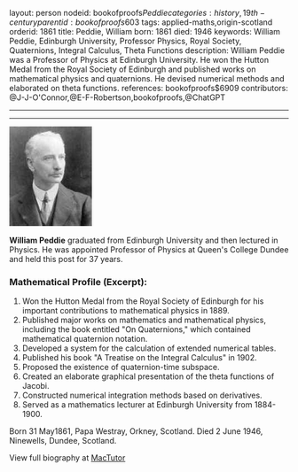 layout: person
nodeid: bookofproofs$Peddie
categories: history,19th-century
parentid: bookofproofs$603
tags: applied-maths,origin-scotland
orderid: 1861
title: Peddie, William
born: 1861
died: 1946
keywords: William Peddie, Edinburgh University, Professor Physics, Royal Society, Quaternions, Integral Calculus, Theta Functions
description: William Peddie was a Professor of Physics at Edinburgh University. He won the Hutton Medal from the Royal Society of Edinburgh and published works on mathematical physics and quaternions. He devised numerical methods and elaborated on theta functions.
references: bookofproofs$6909
contributors: @J-J-O'Connor,@E-F-Robertson,bookofproofs,@ChatGPT

---



---

![Peddie.jpg](https://github.com/bookofproofs/bookofproofs.github.io/blob/main/_sources/_assets/images/portraits/Peddie.jpg?raw=true)

**William Peddie** graduated from Edinburgh University and then lectured in Physics. He was appointed Professor of Physics at Queen's College Dundee and held this post for 37 years.

### Mathematical Profile (Excerpt):
1. Won the Hutton Medal from the Royal Society of Edinburgh for his important contributions to mathematical physics in 1889. 
2. Published major works on mathematics and mathematical physics, including the book entitled "On Quaternions," which contained mathematical quaternion notation. 
3. Developed a system for the calculation of extended numerical tables. 
4. Published his book "A Treatise on the Integral Calculus" in 1902. 
5. Proposed the existence of quaternion-time subspace. 
6. Created an elaborate graphical presentation of the theta functions of Jacobi. 
7. Constructed numerical integration methods based on derivatives. 
8. Served as a mathematics lecturer at Edinburgh University from 1884-1900.

Born 31 May1861, Papa Westray, Orkney, Scotland. Died 2 June 1946, Ninewells, Dundee, Scotland.

View full biography at [MacTutor](https://mathshistory.st-andrews.ac.uk/Biographies/Peddie/)
